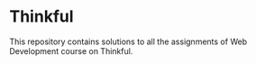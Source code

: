 # Thinkful
This repository contains solutions to all the assignments of Web Development course on Thinkful.
